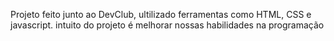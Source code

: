 Projeto feito junto ao DevClub, ultilizado ferramentas como HTML, CSS e javascript.
intuito do projeto é melhorar nossas habilidades na programação
